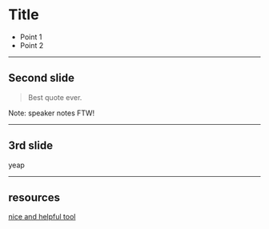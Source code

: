 # Title

* Point 1
* Point 2

---

## Second slide

> Best quote ever.

Note: speaker notes FTW!

---

## 3rd slide

yeap

---

## resources

[nice and helpful tool](https://github.com/webpro/reveal-md)
